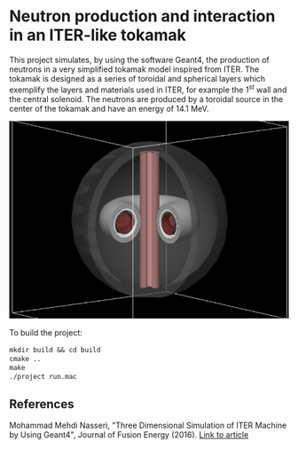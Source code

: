 # Neutron production and interaction in an ITER-like tokamak
This project simulates, by using the software Geant4, the production of neutrons in a very simplified tokamak model inspired from ITER.
The tokamak is designed as a series of toroidal and spherical layers which exemplify the layers and materials used in ITER, for example the $`1^{st}`$ wall and the central solenoid.
The neutrons are produced by a toroidal source in the center of the tokamak and have an energy of 14.1 MeV.

![Tokamak_1](Images/Tokamak_1.png)

To build the project:
```
mkdir build && cd build
cmake ..
make
./project run.mac
```

## References
Mohammad Mehdi Nasseri, "Three Dimensional Simulation of ITER Machine by Using Geant4", Journal of Fusion Energy (2016). [Link to article](https://link.springer.com/article/10.1007/s10894-016-0083-0)
